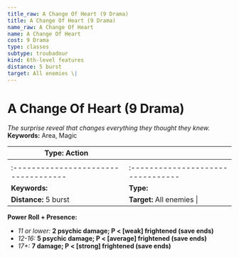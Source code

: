 ```yaml
---
title_raw: A Change Of Heart (9 Drama)
title: A Change Of Heart (9 Drama)
name_raw: A Change Of Heart
name: A Change Of Heart
cost: 9 Drama
type: classes
subtype: troubadour
kind: 6th-level features
distance: 5 burst
target: All enemies \|
---
```


# A Change Of Heart (9 Drama)

*The surprise reveal that changes everything they thought they knew.* **Keywords:** Area, Magic

| **Type:** Action                     |                                   |
| ------------------------------------ | --------------------------------- |
|                                      |                                   |
| :----------------------------------- | :-------------------------------- |
| **Keywords:**                        | **Type:**                         |
| **Distance:** 5 burst                | **Target:** All enemies \|        |

**Power Roll + Presence:**

- *11 or lower:* **2 psychic damage; P \< \[weak\] frightened (save ends)**
- *12-16:* **5 psychic damage; P \< \[average\] frightened (save ends)**
- *17+:* **7 damage; P \< \[strong\] frightened (save ends)**
